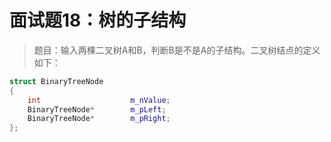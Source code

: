 # 面试题18：树的子结构

> 题目：输入两棵二叉树A和B，判断B是不是A的子结构。二叉树结点的定义如下：

```c++
struct BinaryTreeNode
{
    int                    m_nValue;
    BinaryTreeNode*        m_pLeft;
    BinaryTreeNode*        m_pRight;
};
```
